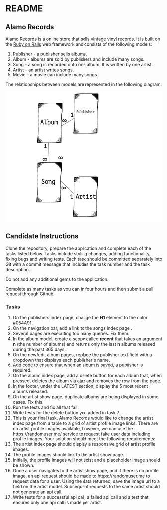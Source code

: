 # README

## Alamo Records

Alamo Records is a online store that sells vintage vinyl records. It is built on the [Ruby on Rails](http://www.rubyonrails.org) web framework and consists of the following models:

1. Publisher - a publisher sells albums.
2. Album - albums are sold by publishers and include many songs.
3. Song - a song is recorded onto one album. It is written by one artist.
4. Artist - an artist writes songs.
5. Movie - a movie can include many songs.

The relationships between models are represented in the following diagram:

![Alamo Records model diagram](public/alamo_records_diagram.png)

## Candidate Instructions

Clone the repository, prepare the application and complete each of the tasks listed below. Tasks include styling changes, adding functionality, fixing bugs and writing tests. Each task should be committed separately into Git with a commit message that includes the task number and the task description.

Do not add any additional gems to the application.

Complete as many tasks as you can in four hours and then submit a pull request through Github.

### Tasks

1. On the publishers index page, change the __H1__ element to the color #054A91.
2. On the navigation bar, add a link to the songs index page .
3. Several pages are executing too many queries. Fix them.
4. In the album model, create a scope called __recent__ that takes an argument __n__ (the number of albums) and returns only the last __n__ albums released during the past 365 days.
5. On the new/edit album pages, replace the publisher text field with a dropdown that displays each publisher's name.
6. Add code to ensure that when an album is saved, a publisher is required.
7. On the album index page, add a delete button for each album that, when pressed, deletes the album via ajax and removes the row from the page.
8. In the footer, under the LATEST section, display the 5 most recent albums released.
9. On the artist show page, duplicate albums are being displayed in some cases. Fix this.
9. Run the tests and fix all that fail.
10. Write tests for the delete button you added in task 7.
11. This is your final task. Alamo Records would like to change the artist index page from a table to a grid of artist profile image links. There are no artist profile images available, however, we can use the https://randomuser.me/ service to request fake user data including profile images. Your solution should meet the following requirements:
  1. The artist index page should display a responsive grid of artist profile images.
  2. The profile images should link to the artist show page.
  3. Initially, the profile images will not exist and a placeholder image should be shown.
  4. Once a user navigates to the artist show page, and if there is no profile image, an api request should be made to https://randomuser.me to request data for a user. Using the data returned, save the image url to a field on the artist model. Subsequent requests to the same artist should not generate an api call.
  5. Write tests for a successful api call, a failed api call and a test that ensures only one api call is made per artist.
